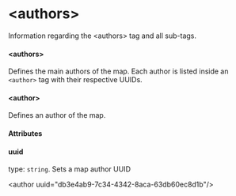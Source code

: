 <div class="container-fluid">
	<h1>&lt;authors&gt;</h1>
	<p>Information regarding the <span class="hljs-tag">&lt;<span class="hljs-name">authors</span>&gt;</span> tag and all sub-tags.</p>
	<div id="authors" class="bd-callout bd-callout-primary">
		<h4>&lt;authors&gt;</h4>
		<p>Defines the main authors of the map. Each author is listed inside an <code>&lt;author&gt;</code> tag with their respective UUIDs.</p>
	</div>
	<div id="author" class="bd-callout bd-callout-primary">
		<h4>&lt;author&gt;</h4>
		<p>Defines an author of the map.</p>
		<h4>Attributes</h4>
		<div id="author-att-uuid" class="bd-callout bd-callout-warning">
			<h4>uuid</h4>
			<p>type: <code>string</code>. Sets a map author UUID</p>
			<span class="hljs-tag">&lt;<span class="hljs-name">author</span> <span class="hljs-attr">uuid</span>=<span class="hljs-string">"db3e4ab9-7c34-4342-8aca-63db60ec8d1b"</span>/&gt;</span>
		</div>
	</div>
</div>